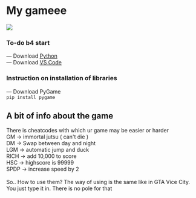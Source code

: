 # My gameee
![](https://github.com/pyGuru123/Python-Games/blob/master/Dino/app.png?raw=true)

### To-do b4 start
— Download [Python](https://www.python.org/downloads/) <br>
— Download [VS Code](https://code.visualstudio.com/download)

### Instruction on installation of libraries
— Download PyGame<br>
```pip install pygame```

## A bit of info about the game
There is cheatcodes with which ur game may be easier or harder <br>
GM -> immortal jutsu ( can't die ) <br>
DM -> Swap between day and night <br>
LGM -> automatic jump and duck <br>
RICH -> add 10,000 to score <br>
HSC -> highscore is 99999 <br>
SPDP -> increase speed by 2 <br><br>
So.. How to use them? The way of using is the same like in GTA Vice City. <br> You just  type it in. There is no pole for that
